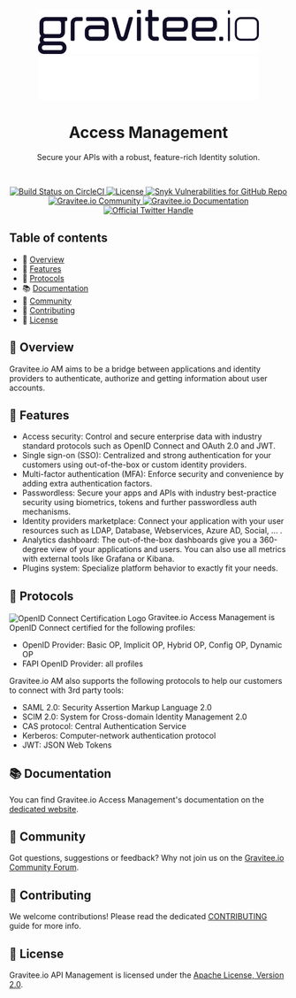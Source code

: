 <p align="center" >
  <img src="./assets/gravitee-logo-dark.svg#gh-light-mode-only" width="400" alt="Gravitee Dark Logo">
  <img src="./assets/gravitee-logo-white.svg#gh-dark-mode-only" width="400" alt="Gravitee Light Logo">
</p>

<h1 align="center">Access Management</h1>
<p align="center">Secure your APIs with a robust, feature-rich Identity solution.</p>

<br/>

<p align="center">
  <a href="https://circleci.com/gh/gravitee-io/gravitee-access-management">
    <img src="https://circleci.com/gh/gravitee-io/gravitee-access-management.svg?style=svg" alt="Build Status on CircleCI" />
  </a>
  <a href="https://github.com/gravitee-io/gravitee-access-management/blob/master/LICENSE.txt">
    <img src="https://img.shields.io/github/license/gravitee-io/gravitee-access-management.svg" alt="License" />
  </a>
  <a href="https://gravitee.io">
    <img src="https://img.shields.io/snyk/vulnerabilities/github/gravitee-io/gravitee-access-management" alt="Snyk Vulnerabilities for GitHub Repo" />
  </a>
<br/>
  <a href="https://community.gravitee.io">
    <img src="https://img.shields.io/badge/community-join-4BC424.svg" alt="Gravitee.io Community" />
  </a>
  <a href="https://docs.gravitee.io">
    <img src="https://img.shields.io/badge/documentation-see-4BC424.svg" alt="Gravitee.io Documentation" />
  </a>
  <a href="https://twitter.com/intent/follow?screen_name=graviteeio">
    <img src="https://img.shields.io/twitter/follow/graviteeio?color=blue&logo=twitter" alt="Official Twitter Handle" />
  </a>
</p>

## Table of contents

- 🔐 [Overview](#-overview)
- 🚀 [Features](#-features)
- 🔑 [Protocols](#-protocols)
- 📚 [Documentation](#-documentation)
- 👥 [Community](#-community)
- 👏 [Contributing](#-contributing)
- 📝 [License](#-license)

## 🔐 Overview

Gravitee.io AM aims to be a bridge between applications and identity providers to authenticate, authorize and getting information about user accounts.

## 🚀 Features

- Access security: Control and secure enterprise data with industry standard protocols such as OpenID Connect and OAuth 2.0 and JWT.
- Single sign-on (SSO): Centralized and strong authentication for your customers using out-of-the-box or custom identity providers.
- Multi-factor authentication (MFA): Enforce security and convenience by adding extra authentication factors.
- Passwordless: Secure your apps and APIs with industry best-practice security using biometrics, tokens and further passwordless auth mechanisms.
- Identity providers marketplace: Connect your application with your user resources such as LDAP, Database, Webservices, Azure AD, Social, ... .
- Analytics dashboard: The out-of-the-box dashboards give you a 360-degree view of your applications and users. You can also use all metrics with external tools like Grafana or Kibana.
- Plugins system: Specialize platform behavior to exactly fit your needs.

## 🔑 Protocols

<div>
  <img style="vertical-align:middle" src="http://openid.net/wordpress-content/uploads/2016/04/oid-l-certification-mark-l-rgb-150dpi-90mm.png" width="75" alt="OpenID Connect Certification Logo">
  Gravitee.io Access Management is OpenID Connect certified for the following profiles:    
</div>

- OpenID Provider: Basic OP, Implicit OP, Hybrid OP, Config OP, Dynamic OP
- FAPI OpenID Provider: all profiles

Gravitee.io AM also supports the following protocols to help our customers to connect with 3rd party tools:

- SAML 2.0: Security Assertion Markup Language 2.0
- SCIM 2.0: System for Cross-domain Identity Management 2.0
- CAS protocol: Central Authentication Service
- Kerberos: Computer-network authentication protocol
- JWT: JSON Web Tokens

## 📚 Documentation

You can find Gravitee.io Access Management's documentation on the [dedicated website](https://documentation.gravitee.io/).

## 👥 Community

Got questions, suggestions or feedback? Why not join us on the [Gravitee.io Community Forum](https://community.gravitee.io/).

## 👏 Contributing

We welcome contributions! Please read the dedicated [CONTRIBUTING](./CONTRIBUTING.adoc) guide for more info.

## 📝 License

Gravitee.io API Management is licensed under the [Apache License, Version 2.0](./LICENSE.txt).
